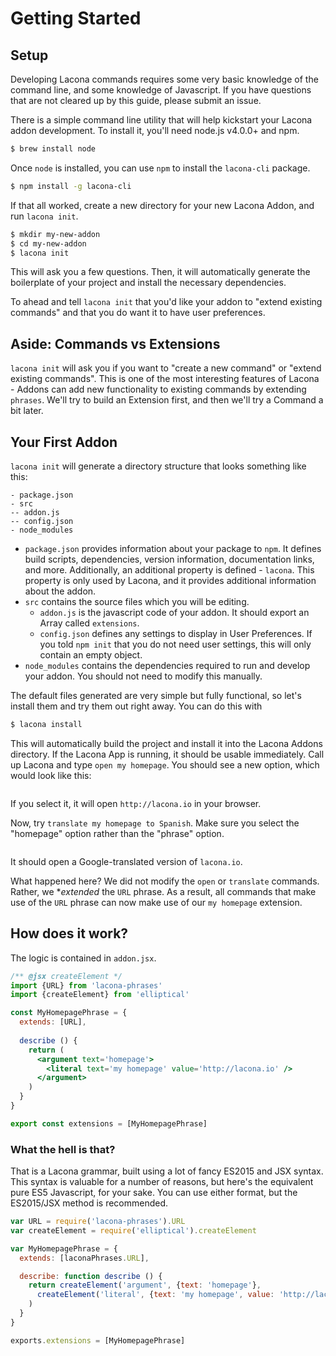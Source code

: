 # Getting Started

## Setup

Developing Lacona commands requires some very basic knowledge of the command
line, and some knowledge of Javascript. If you have questions that are not
cleared up by this guide, please submit an issue.

There is a simple command line utility that will help kickstart your
Lacona addon development. To install it, you'll need node.js v4.0.0+ and npm.

```sh
$ brew install node
```

Once `node` is installed, you can use `npm` to install the `lacona-cli` package.

```sh
$ npm install -g lacona-cli
```

If that all worked, create a new directory for your new Lacona Addon, and
run `lacona init`.

```sh
$ mkdir my-new-addon
$ cd my-new-addon
$ lacona init
```

This will ask you a few questions. Then, it will automatically generate
the boilerplate of your project and install the necessary dependencies.

To ahead and tell `lacona init` that you'd like your addon to
"extend existing commands" and that you do want it to have user preferences.

## Aside: Commands vs Extensions

`lacona init` will ask you if you want to "create a new command" or
"extend existing commands". This is one of the most interesting features
of Lacona - Addons can add new functionality to existing commands by
extending `phrases`. We'll try to build an Extension first, and then
we'll try a Command a bit later.

## Your First Addon

`lacona init` will generate 
a directory structure that looks something like this:

```
- package.json
- src
-- addon.js
-- config.json
- node_modules
```

- `package.json` provides information about your package to `npm`. It defines
build scripts, dependencies, version information, documentation links, and more.
Additionally, an additional property is defined - `lacona`. This property is
only used by Lacona, and it provides additional information about the addon.
- `src` contains the source files which you will be editing.
  - `addon.js` is the javascript code of your addon. It should export
    an Array called `extensions`.
  - `config.json` defines any settings to display in User Preferences.
    If you told `npm init` that you do not need user settings, this
    will only contain an empty object.
- `node_modules` contains the dependencies required to run and develop your
addon. You should not need to modify this manually.

The default files generated are very simple but fully functional, so let's
install them and try them out right away. You can do this with

```sh
$ lacona install
```

This will automatically build the project and install it into the Lacona Addons
directory. If the Lacona App is running, it should be usable immediately.
Call up Lacona and type `open my homepage`.
You should see a new option, which would look like this:

![]()

If you select it, it will open `http://lacona.io` in your browser.

Now, try `translate my homepage to Spanish`. Make sure you select the "homepage"
option rather than the "phrase" option.

![]()

It should open a Google-translated version of `lacona.io`.

What happened here? We did not modify the `open` or `translate` commands.
Rather, we **extended* the `URL` phrase. As a result, all commands that make
use of the `URL` phrase can now make use of our `my homepage` extension.

## How does it work?

The logic is contained in `addon.jsx`.

```jsx
/** @jsx createElement */
import {URL} from 'lacona-phrases'
import {createElement} from 'elliptical'

const MyHomepagePhrase = {
  extends: [URL],
  
  describe () {
    return (
      <argument text='homepage'>
        <literal text='my homepage' value='http://lacona.io' />
      </argument>
    )
  }
}

export const extensions = [MyHomepagePhrase]
```

### What the hell is that?

That is a Lacona grammar, built using a lot of fancy ES2015 and JSX syntax.
This syntax is valuable for a number of reasons, but here's the equivalent
pure ES5 Javascript, for your sake. You can use either format,
but the ES2015/JSX method is recommended.

```js
var URL = require('lacona-phrases').URL
var createElement = require('elliptical').createElement

var MyHomepagePhrase = {
  extends: [laconaPhrases.URL],

  describe: function describe () {
    return createElement('argument', {text: 'homepage'},
      createElement('literal', {text: 'my homepage', value: 'http://lacona.io'})
    )
  }
}

exports.extensions = [MyHomepagePhrase]
```
